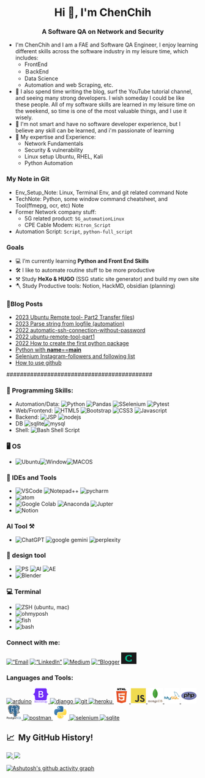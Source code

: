 <h1 align="center">Hi 👋, I'm ChenChih</h1>
<h3 align="center">A Software QA on Network and Security  </h3>

- I'm ChenChih and I am a FAE and Software QA Engineer, I enjoy learning different skills across the software industry in my leisure time, which includes: 
  - FrontEnd 
  - ＢackEnd
  - Data Science
  - Automation and web Scraping, etc.  
- 📝 I also spend time writing the blog, surf the YouTube tutorial channel, and seeing many strong developers. I wish someday I could be like these people.  All of my software skills are learned in my leisure time on the weekend, so time is one of the most valuable things, and I use it wisely. 
- 🤔 I'm not smart and have no software developer experience, but I believe any skill can be learned, and i'm passionate of learning 
- 🔭 My expertise and Experience:
  - Network Fundamentals 
  - Security & vulnerability 
  - Linux setup Ubuntu, RHEL, Kali 
  - Python Automation
### My Note in Git
- Env_Setup_Note: Linux, Terminal Env, and git related command Note
- TechNote: Python, some window command cheatsheet, and Tool(ffmepg, ocr, etc)  Note
- Former Network company stuff:
  - 5G related product: `5G_automationLinux`
  - CPE Cable Modem: `Hitron_Script`
- Automation Script: `Script`, `python-full_script`
### Goals
- 💻 I’m currently learning **Python and Front End Skills**
- 🛠️ I like to automate routine stuff to be more productive 
- ⚒  Study **HeXo & HUGO** (SSG static site generator) and build my own site
- 🪓 Study Productive tools: Notion, HackMD, obsidian (planning)
### 🏡Blog Posts
* [2023 Ubuntu Remote tool- Part2 Transfer files](https://medium.com/jacklee26/ubuntu-remote-tool-part2-transfer-files-90059c91f5f6))
* [2023 Parse string from logfile (automation)](https://medium.com/jacklee26/project-parse-specific-string-python-180faf1e8f5)
* [2022 automatic-ssh-connection-without-password](https://medium.com/jacklee26/automatic-ssh-connection-without-password-c99cbfe34cbf)
* [2022 ubuntu-remote-tool-part1](https://medium.com/jacklee26/ubuntu-remote-tool-part1-c5214f79fe68)
* [2022 How to create the first python package](https://medium.com/jacklee26/how-to-create-the-first-python-package-de6464799bc3)
* [Python with __name__==__main__](https://medium.com/jacklee26/how-to-create-the-first-python-package-de6464799bc3)
* [Selenium Instagram-followers and following list](https://medium.com/jacklee26/selenium-instagram-followers-and-following-list-52c335a4ec03)
* [How to use github](https://medium.com/jacklee26/how-to-use-git-or-github-ff6f3d5aef0e)

###########################################
### 🦾 Programming Skills:
- Automation/Data: ![Python](https://img.shields.io/badge/Python-14354C?style=for-the-badge&logo=python&logoColor=white)
![Pandas](https://img.shields.io/badge/Pandas-20240701?style=for-the-badge&logo=pandas&color=black)
![SSelenium](https://img.shields.io/badge/selenium-20240701?style=for-the-badge&logo=selenium&color=black)
![Pytest](https://img.shields.io/badge/pytest-20240701?style=for-the-badge&logo=pytest&color=black)
- Web/Frontend: ![HTML5](https://img.shields.io/badge/-HTML5-E34F26?style=for-the-badge&logo=html5&logoColor=white)
![Bootstrap](https://img.shields.io/badge/-Bootstrap-563D7C?style=for-the-badge&logo=bootstrap&logoColor=white)
![CSS3](https://img.shields.io/badge/-CSS3-1572B6?style=for-the-badge&logo=css3) ![Javascript](https://img.shields.io/badge/JavaScript-F7DF1E.svg?style=for-the-badge&logo=javascript&logoColor=white)
- Backend: ![JSP](https://img.shields.io/badge/JSP-ED8B00.svg?logo=java&logoColor=white) ![nodejs](https://img.shields.io/badge/nodejs-202411?style=for-the-badge&logo=nodedotjs) 
- DB ![sqlite](https://img.shields.io/badge/SQLite-07405E?style=for-the-badge&logo=sqlite&logoColor=white)![mysql](https://img.shields.io/badge/MySQL-00000F?style=for-the-badge&logo=mysql&logoColor=white)
- Shell: ![Bash Shell Script](https://img.shields.io/badge/Shell_Script-121011?style=for-the-badge&logo=gnu-bash&logoColor=white)
### 🖥️ OS
- ![Ubuntu](https://img.shields.io/badge/Ubuntu-20240701?style=for-the-badge&logo=ubuntu&color=%230068C8)![Window](https://img.shields.io/badge/Microsoft-666666?style=for-the-badge&logo=microsoft&logoColor=white)![MACOS](https://img.shields.io/badge/iOS-000000?style=for-the-badge&logo=ios&logoColor=white)
### 📝  IDEs and Tools
- ![VSCode](https://img.shields.io/badge/Visual_Studio_Code-0078D4?style=for-the-badge&logo=visual%20studio%20code&logoColor=white) ![Notepad++](https://img.shields.io/badge/NotePad%2B%2B-20240701?style=for-the-badge&logo=notepadplusplus&color=%238e7366) ![pycharm](https://img.shields.io/badge/pycharm-20240701?style=for-the-badge&logo=pycharm&color=%23525252)
- ![atom](https://www.vectorlogo.zone/logos/atom_io/atom_io-ar21.svg)
- ![Google Colab](https://img.shields.io/badge/Colab-F9AB00?style=for-the-badge&logo=googlecolab&color=525252) ![Anaconda](https://img.shields.io/badge/Conda-20240701?style=for-the-badge&logo=anaconda&color=%231A1A1A)
 ![Jupter](https://img.shields.io/badge/Jupter-20240701?style=for-the-badge&logo=jupyter&color=%09%2396ceb4)
- ![Notion](https://img.shields.io/badge/Notion-000000?style=for-the-badge&logo=notion&logoColor=white)

### AI Tool ⚒️
-  ![ChatGPT](https://img.shields.io/badge/ChatGpt-202411?style=for-the-badge&logo=openai&color=black) ![google gemini](https://img.shields.io/badge/gemmi-202411?style=for-the-badge&logo=googlegemini&logoColor=blue&color=black) ![perplexity](https://img.shields.io/badge/perplexity-202411?style=for-the-badge&logo=perplexity)

### 🧰 design tool
- ![PS](https://img.shields.io/badge/PhotoShop-20240701?style=for-the-badge&logo=adobephotoshop&color=black)
![AI](https://img.shields.io/badge/Illustrator-20240701?style=for-the-badge&logo=adobeillustrator&color=black)
![AE](https://img.shields.io/badge/AfterEffects-20240701?style=for-the-badge&logo=adobeaftereffects&color=%09%23ca7f68)
- ![Blender](https://img.shields.io/badge/blender-20240701?style=for-the-badge&logo=blender&color=%23000000)

### 💻 Terminal
- ![ZSH](https://img.shields.io/badge/zsh-20240701?style=for-the-badge&logo=zsh&color=%23189EFF) (ubuntu, mac)
- ![ohmyposh](https://img.shields.io/badge/Ohmyposh-202411?style=for-the-badge)
- ![fish](https://img.shields.io/badge/fishshell-202411?style=for-the-badge&logo=fishshell&color=%23E5E1DA)
- ![bash](https://img.shields.io/badge/bash-202411?style=for-the-badge&logo=gnubash)

<!--- ![Profile views](https://gpvc.arturio.dev/chenchih)--->

<h3 align="left">Connect with me:</h3>


[<img alt=“Email src="https://img.shields.io/badge/Email-EA4335?&style=for-the-badge&logo=Gmail&logoColor=white"/>](mailto:jacklee26@gmail.com/) [<img alt=“LinkedIn” src="https://img.shields.io/badge/LinkedIn-0A66C2?&style=for-the-badge&logo=LinkedIn&logoColor=white"/>](https://www.linkedin.com/in/chenchih/) [<img alt="Medium" src="https://img.shields.io/badge/Medium-12100E?style=for-the-badge&logo=medium&logoColor=white"/>](https://medium.com/jacklee26) [<img alt=“Blogger src="https://img.shields.io/badge/Blogger-FF5722?style=for-the-badge&logo=blogger&logoColor=white"/>](https://chenchih-tutorial.blogspot.com) <a href="https://chenchih.coderbridge.io/" target="blank"><img  src="coder_bridge.png" alt="coderbridge" height="30" width="40" /></a>

</p>
<h3 align="left">Languages and Tools:</h3>

<p align="left"> <a href="https://www.arduino.cc/" target="_blank"> <img src="https://cdn.worldvectorlogo.com/logos/arduino-1.svg" alt="arduino" width="40" height="40"/></a> <a href="https://getbootstrap.com" target="_blank"> <img src="https://raw.githubusercontent.com/devicons/devicon/master/icons/bootstrap/bootstrap-plain-wordmark.svg" alt="bootstrap" width="40" height="40"/> </a> <a href="https://www.djangoproject.com/" target="_blank"> <img src="https://upload.wikimedia.org/wikipedia/commons/7/75/Django_logo.svg" alt="django" width="40" height="40"/> </a> <a href="https://git-scm.com/" target="_blank"> <img src="https://www.vectorlogo.zone/logos/git-scm/git-scm-icon.svg" alt="git" width="40" height="40"/> </a> <a href="https://heroku.com" target="_blank"> <img src="https://www.vectorlogo.zone/logos/heroku/heroku-icon.svg" alt="heroku" width="40" height="40"/> </a> <a href="https://www.w3.org/html/" target="_blank"> <img src="https://raw.githubusercontent.com/devicons/devicon/master/icons/html5/html5-original-wordmark.svg" alt="html5" width="40" height="40"/> </a>  <a href="https://developer.mozilla.org/en-US/docs/Web/JavaScript" target="_blank"> <img src="https://raw.githubusercontent.com/devicons/devicon/master/icons/javascript/javascript-original.svg" alt="javascript" width="40" height="40"/> </a> <a href="https://laravel.com/" target="_blank">  <a href="https://www.mongodb.com/" target="_blank"> <img src="https://raw.githubusercontent.com/devicons/devicon/master/icons/mongodb/mongodb-original-wordmark.svg" alt="mongodb" width="40" height="40"/> </a> <a href="https://www.mysql.com/" target="_blank"> <img src="https://raw.githubusercontent.com/devicons/devicon/master/icons/mysql/mysql-original-wordmark.svg" alt="mysql" width="40" height="40"/> </a> <a href="https://www.php.net" target="_blank"> <img src="https://raw.githubusercontent.com/devicons/devicon/master/icons/php/php-original.svg" alt="php" width="40" height="40"/> </a> <a href="https://www.postgresql.org" target="_blank"> <img src="https://raw.githubusercontent.com/devicons/devicon/master/icons/postgresql/postgresql-original-wordmark.svg" alt="postgresql" width="40" height="40"/> </a> <a href="https://postman.com" target="_blank"> <img src="https://www.vectorlogo.zone/logos/getpostman/getpostman-icon.svg" alt="postman" width="40" height="40"/> </a> <a href="https://www.python.org" target="_blank"> <img src="https://raw.githubusercontent.com/devicons/devicon/master/icons/python/python-original.svg" alt="python" width="40" height="40"/> </a> <a href="https://www.selenium.dev" target="_blank"> <img src="https://raw.githubusercontent.com/detain/svg-logos/780f25886640cef088af994181646db2f6b1a3f8/svg/selenium-logo.svg" alt="selenium" width="40" height="40"/> </a> <a href="https://www.sqlite.org/" target="_blank"> <img src="https://www.vectorlogo.zone/logos/sqlite/sqlite-icon.svg" alt="sqlite" width="40" height="40"/> </a> </p>
   <h2> 📈 &nbsp;My GitHub History!</h2>
<a href="https://github.com/chenchih">
  <img height="180em" src="https://github-readme-stats.vercel.app/api?username=chenchih&theme=noctis_minimus&show_icons=true" />
  <img height="180em" src="https://github-readme-stats.vercel.app/api/top-langs/?username=chenchih&theme=noctis_minimus&layout=compact" />
</a> 
    
<!---![GitHub Activity Graph](https://activity-graph.herokuapp.com/graph?username=chenchih) 
#https://ashutosh00710.github.io/github-readme-activity-graph/  --->
[![Ashutosh's github activity graph](https://github-readme-activity-graph.vercel.app/graph?username=chenchih&bg_color=b3cfea&color=090c0b&line=342733&point=d52020&area=true&hide_border=true)](https://github.com/ashutosh00710/github-readme-activity-graph)
